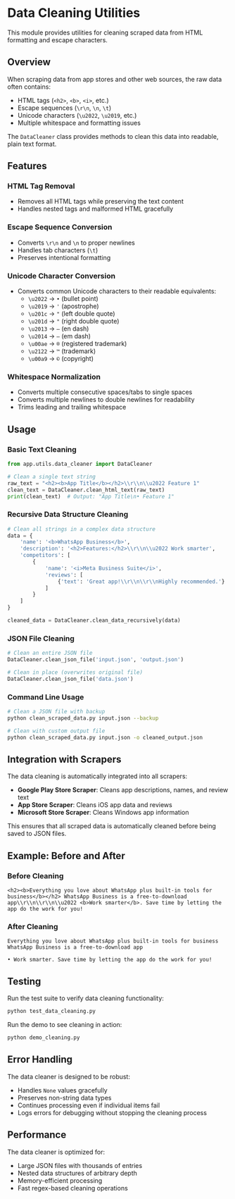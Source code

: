 # Data Cleaning Utilities

This module provides utilities for cleaning scraped data from HTML formatting and escape characters.

## Overview

When scraping data from app stores and other web sources, the raw data often contains:
- HTML tags (`<h2>`, `<b>`, `<i>`, etc.)
- Escape sequences (`\r\n`, `\n`, `\t`)
- Unicode characters (`\u2022`, `\u2019`, etc.)
- Multiple whitespace and formatting issues

The `DataCleaner` class provides methods to clean this data into readable, plain text format.

## Features

### HTML Tag Removal
- Removes all HTML tags while preserving the text content
- Handles nested tags and malformed HTML gracefully

### Escape Sequence Conversion
- Converts `\r\n` and `\n` to proper newlines
- Handles tab characters (`\t`)
- Preserves intentional formatting

### Unicode Character Conversion
- Converts common Unicode characters to their readable equivalents:
  - `\u2022` → `•` (bullet point)
  - `\u2019` → `'` (apostrophe)
  - `\u201c` → `"` (left double quote)
  - `\u201d` → `"` (right double quote)
  - `\u2013` → `–` (en dash)
  - `\u2014` → `—` (em dash)
  - `\u00ae` → `®` (registered trademark)
  - `\u2122` → `™` (trademark)
  - `\u00a9` → `©` (copyright)

### Whitespace Normalization
- Converts multiple consecutive spaces/tabs to single spaces
- Converts multiple newlines to double newlines for readability
- Trims leading and trailing whitespace

## Usage

### Basic Text Cleaning

```python
from app.utils.data_cleaner import DataCleaner

# Clean a single text string
raw_text = "<h2><b>App Title</b></h2>\\r\\n\\u2022 Feature 1"
clean_text = DataCleaner.clean_html_text(raw_text)
print(clean_text)  # Output: "App Title\n• Feature 1"
```

### Recursive Data Structure Cleaning

```python
# Clean all strings in a complex data structure
data = {
    'name': '<b>WhatsApp Business</b>',
    'description': '<h2>Features:</h2>\\r\\n\\u2022 Work smarter',
    'competitors': [
        {
            'name': '<i>Meta Business Suite</i>',
            'reviews': [
                {'text': 'Great app!\\r\\n\\r\\nHighly recommended.'}
            ]
        }
    ]
}

cleaned_data = DataCleaner.clean_data_recursively(data)
```

### JSON File Cleaning

```python
# Clean an entire JSON file
DataCleaner.clean_json_file('input.json', 'output.json')

# Clean in place (overwrites original file)
DataCleaner.clean_json_file('data.json')
```

### Command Line Usage

```bash
# Clean a JSON file with backup
python clean_scraped_data.py input.json --backup

# Clean with custom output file
python clean_scraped_data.py input.json -o cleaned_output.json
```

## Integration with Scrapers

The data cleaning is automatically integrated into all scrapers:

- **Google Play Store Scraper**: Cleans app descriptions, names, and review text
- **App Store Scraper**: Cleans iOS app data and reviews
- **Microsoft Store Scraper**: Cleans Windows app information

This ensures that all scraped data is automatically cleaned before being saved to JSON files.

## Example: Before and After

### Before Cleaning
```
<h2><b>Everything you love about WhatsApp plus built-in tools for business</b></h2> WhatsApp Business is a free-to-download app\\r\\n\\r\\n\\u2022 <b>Work smarter</b>. Save time by letting the app do the work for you!
```

### After Cleaning
```
Everything you love about WhatsApp plus built-in tools for business WhatsApp Business is a free-to-download app

• Work smarter. Save time by letting the app do the work for you!
```

## Testing

Run the test suite to verify data cleaning functionality:

```bash
python test_data_cleaning.py
```

Run the demo to see cleaning in action:

```bash
python demo_cleaning.py
```

## Error Handling

The data cleaner is designed to be robust:
- Handles `None` values gracefully
- Preserves non-string data types
- Continues processing even if individual items fail
- Logs errors for debugging without stopping the cleaning process

## Performance

The data cleaner is optimized for:
- Large JSON files with thousands of entries
- Nested data structures of arbitrary depth
- Memory-efficient processing
- Fast regex-based cleaning operations